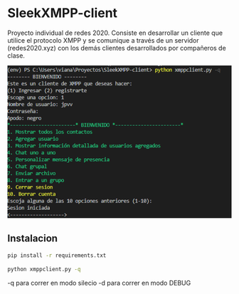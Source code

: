 # SleekXMPP-client
Proyecto individual de redes 2020. Consiste en desarrollar un cliente que utilice el protocolo XMPP y se comunique a través de un servidor (redes2020.xyz) con los demás clientes desarrollados por compañeros de clase.

<p align="center">
  <img src="./captura_interfaz.png" alt="captura_interfaz" width="738">
</p>

## Instalacion

```bash
pip install -r requirements.txt
```

```bash
python xmppclient.py -q
```

-q para correr en modo silecio
-d para correr en modo DEBUG